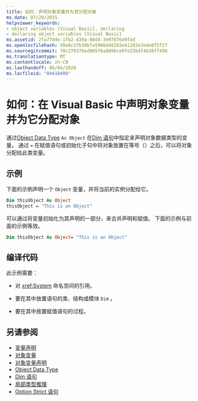 ```yaml
---
title: 如何：声明对象变量并为其分配对象
ms.date: 07/20/2015
helpviewer_keywords:
- object variables [Visual Basic], declaring
- declaring object variables [Visual Basic]
ms.assetid: 2fa77dde-1fb2-439a-80d4-3e9787649fad
ms.openlocfilehash: d9a8c1fb30bfa5988d48202e41202e7ede0f5f27
ms.sourcegitcommit: f8c270376ed905f6a8896ce0fe25b4f4b38ff498
ms.translationtype: MT
ms.contentlocale: zh-CN
ms.lasthandoff: 06/04/2020
ms.locfileid: "84410498"
---
```

# <a name="how-to-declare-an-object-variable-and-assign-an-object-to-it-in-visual-basic"></a>如何：在 Visual Basic 中声明对象变量并为它分配对象

通过[Object Data Type](../../../language-reference/data-types/object-data-type.md) `As Object` 在[Dim 语句](../../../language-reference/statements/dim-statement.md)中指定来声明对象数据类型的变量。 通过 `=` 在赋值语句或初始化子句中将对象放置在等号（）之后，可以将对象分配给此类变量。

## <a name="example"></a>示例

下面的示例声明一个 `Object` 变量，并将当前的实例分配给它。

```vb
Dim thisObject As Object
thisObject = "This is an Object"
```

可以通过将变量初始化为其声明的一部分，来合并声明和赋值。 下面的示例与前面的示例等效。

```vb
Dim thisObject As Object= "This is an Object"
```

## <a name="compile-the-code"></a>编译代码

此示例需要：

- 对 <xref:System> 命名空间的引用。

- 要在其中放置语句的类、结构或模块 `Dim` 。

- 要在其中放置赋值语句的过程。

## <a name="see-also"></a>另请参阅

- [变量声明](variable-declaration.md)
- [对象变量](object-variables.md)
- [对象变量声明](object-variable-declaration.md)
- [Object Data Type](../../../language-reference/data-types/object-data-type.md)
- [Dim 语句](../../../language-reference/statements/dim-statement.md)
- [局部类型推理](local-type-inference.md)
- [Option Strict 语句](../../../language-reference/statements/option-strict-statement.md)
